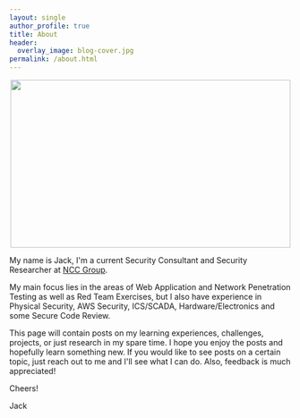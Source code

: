 ```yaml
---
layout: single
author_profile: true
title: About
header:
  overlay_image: blog-cover.jpg
permalink: /about.html
---
```


<p align="center"><img src="https://42f2671d685f51e10fc6-b9fcecea3e50b3b59bdc28dead054ebc.ssl.cf5.rackcdn.com/illustrations/programming_2svr.svg" width="500" height="300"></p>

My name is Jack, I'm a current Security Consultant and Security Researcher at [NCC Group](https://twitter.com/NCCsecurityUS).

My main focus lies in the areas of Web Application and Network Penetration Testing as well as Red Team Exercises, but I also have experience in Physical Security, AWS Security, ICS/SCADA, Hardware/Electronics and some Secure Code Review.

This page will contain posts on my learning experiences, challenges, projects, or just research in my spare time. I hope you enjoy the posts and hopefully learn something new. If you would like to see posts on a certain topic, just reach out to me and I'll see what I can do. Also, feedback is much appreciated!

Cheers!

Jack 
